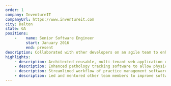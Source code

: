 ```yaml
---
order: 1
company: InventureIT
companyUrl: https://www.inventureit.com
city: Dalton
state: GA
positions:
    -    name: Senior Software Engineer
         start: January 2016
         end: present
description: Collaborated with other developers on an agile team to enhance and expand company’s software portfolio for clients in various industries. Development projects included practice management software for the medical industry and intervention tracking for education.
highlights:
    - description: Architected reusable, multi-tenant web application using ASP.Net MVC and Entity Framework to enable teachers to track student interventions and learning progress.
    - description: Enhanced pathology tracking software to allow physicians and assistants to easily track and update status of lab orders using simplified search criteria.
    - description: Streamlined workflow of practice management software to increase efficiency in physician offices, decrease errors in data entry, and improve patient experience.
    - description: Led and mentored other team members to improve software development and release processes and increase overall development efficiency.
---
```

